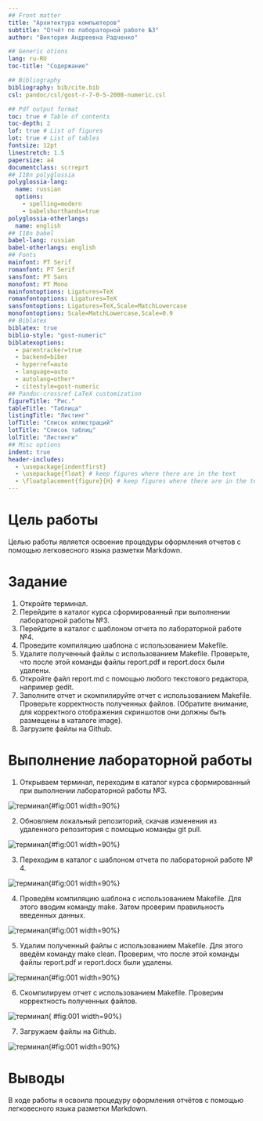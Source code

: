 ```yaml
---
## Front matter
title: "Архитектура компьютеров"
subtitle: "Oтчёт по лабораторной работе №3"
author: "Виктория Андреевна Радченко"

## Generic otions
lang: ru-RU
toc-title: "Содержание"

## Bibliography
bibliography: bib/cite.bib
csl: pandoc/csl/gost-r-7-0-5-2008-numeric.csl

## Pdf output format
toc: true # Table of contents
toc-depth: 2
lof: true # List of figures
lot: true # List of tables
fontsize: 12pt
linestretch: 1.5
papersize: a4
documentclass: scrreprt
## I18n polyglossia
polyglossia-lang:
  name: russian
  options:
	- spelling=modern
	- babelshorthands=true
polyglossia-otherlangs:
  name: english
## I18n babel
babel-lang: russian
babel-otherlangs: english
## Fonts
mainfont: PT Serif
romanfont: PT Serif
sansfont: PT Sans
monofont: PT Mono
mainfontoptions: Ligatures=TeX
romanfontoptions: Ligatures=TeX
sansfontoptions: Ligatures=TeX,Scale=MatchLowercase
monofontoptions: Scale=MatchLowercase,Scale=0.9
## Biblatex
biblatex: true
biblio-style: "gost-numeric"
biblatexoptions:
  - parentracker=true
  - backend=biber
  - hyperref=auto
  - language=auto
  - autolang=other*
  - citestyle=gost-numeric
## Pandoc-crossref LaTeX customization
figureTitle: "Рис."
tableTitle: "Таблица"
listingTitle: "Листинг"
lofTitle: "Список иллюстраций"
lotTitle: "Список таблиц"
lolTitle: "Листинги"
## Misc options
indent: true
header-includes:
  - \usepackage{indentfirst}
  - \usepackage{float} # keep figures where there are in the text
  - \floatplacement{figure}{H} # keep figures where there are in the text
---
```


# Цель работы

Целью работы является освоение процедуры оформления отчетов с помощью легковесного языка разметки Markdown.

# Задание

1. Откройте терминал.
2. Перейдите в каталог курса сформированный при выполнении лабораторной работы №3.
3. Перейдите в каталог с шаблоном отчета по лабораторной работе №4.
4. Проведите компиляцию шаблона с использованием Makefile.
5. Удалите полученный файлы с использованием Makefile. Проверьте, что после этой команды файлы report.pdf и report.docx были удалены.
6. Откройте файл report.md c помощью любого текстового редактора, например gedit.
7. Заполните отчет и скомпилируйте отчет с использованием Makefile. Проверьте корректность полученных файлов. (Обратите внимание, для корректного отображения скриншотов они должны быть размещены в каталоге image).
8. Загрузите файлы на Github.

# Выполнение лабораторной работы

1. Открываем терминал, переходим в каталог курса сформированный при выполнении лабораторной работы №3.

![терминал](image/Л03.1.png){#fig:001 width=90%}
 
2. Обновляем локальный репозиторий, скачав изменения из удаленного репозитория с помощью команды git pull.

![терминал](image/Л03.2.png){#fig:001 width=90%}

3. Переходим в каталог с шаблоном отчета по лабораторной работе № 4.

![терминал](image/Л03.3.png){#fig:001 width=90%}

4. Проведём компиляцию шаблона с использованием Makefile. Для этого вводим команду make. Затем проверим правильность введенных данных.

![терминал](image/Л03.4.png){#fig:001 width=90%}

5. Удалим полученный файлы с использованием Makefile. Для этого введём команду make clean. Проверим, что после этой команды файлы report.pdf и report.docx были удалены.

![терминал](image/Л03.5.png){#fig:001 width=90%}

6. Скомпилируем отчет с использованием Makefile. Проверим корректность полученных файлов.

![терминал](image/Л03.6.png){ #fig:001 width=90%}

7. Загружаем файлы на Github.

![терминал](image/Л03.7.png){#fig:001 width=90%}

# Выводы

В ходе работы я освоила процедуру оформления отчётов с помощью легковесного языка разметки Markdown.
